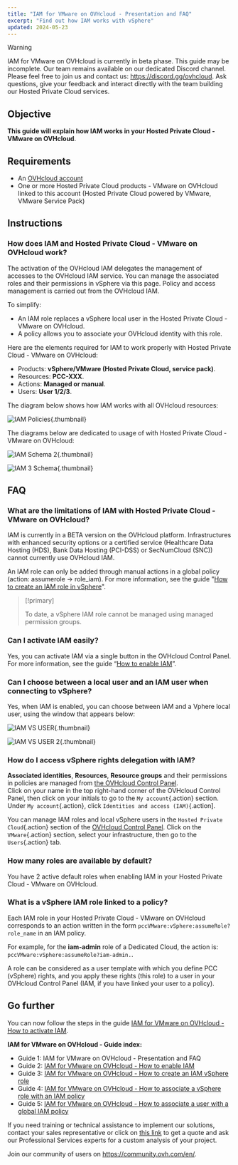 ```yaml
---
title: "IAM for VMware on OVHcloud - Presentation and FAQ"
excerpt: "Find out how IAM works with vSphere"
updated: 2024-05-23
---
```


> [!warning]
> IAM for VMware on OVHcloud is currently in beta phase.
> This guide may be incomplete. Our team remains available on our dedicated Discord channel. Please feel free to join us and contact us: <https://discord.gg/ovhcloud>. Ask questions, give your feedback and interact directly with the team building our Hosted Private Cloud services.

## Objective

**This guide will explain how IAM works in your Hosted Private Cloud - VMware on OVHcloud**.

## Requirements

- An [OVHcloud account](/pages/account_and_service_management/account_information/ovhcloud-account-creation)
- One or more Hosted Private Cloud products - VMware on OVHcloud linked to this account (Hosted Private Cloud powered by VMware, VMware Service Pack)

## Instructions

### How does IAM and Hosted Private Cloud - VMware on OVHcloud work?

The activation of the OVHcloud IAM delegates the management of accesses to the OVHcloud IAM service. You can manage the associated roles and their permissions in vSphere via this page. Policy and access management is carried out from the OVHcloud IAM.

To simplify:

- An IAM role replaces a vSphere local user in the Hosted Private Cloud - VMware on OVHcloud.
- A policy allows you to associate your OVHcloud identity with this role.

Here are the elements required for IAM to work properly with Hosted Private Cloud - VMware on OVHcloud:

- Products: **vSphere/VMware (Hosted Private Cloud, service pack)**.
- Resources: **PCC-XXX**.
- Actions: **Managed or manual**.
- Users: **User 1/2/3**.

The diagram below shows how IAM works with all OVHcloud resources:

![IAM Policies](images/iam_policies.png){.thumbnail}

The diagrams below are dedicated to usage of with Hosted Private Cloud - VMware on OVHcloud:

![IAM Schema 2](images/iam_vmware_schema_2.png){.thumbnail}

![IAM 3 Schema](images/iam_vmware_schema_3.png){.thumbnail}

## FAQ

### What are the limitations of IAM with Hosted Private Cloud - VMware on OVHcloud?

IAM is currently in a BETA version on the OVHcloud platform. Infrastructures with enhanced security options or a certified service (Healthcare Data Hosting (HDS), Bank Data Hosting (PCI-DSS) or SecNumCloud (SNC)) cannot currently use OVHcloud IAM.

An IAM role can only be added through manual actions in a global policy (action: assumerole -> role_iam). For more information, see the guide "[How to create an IAM role in vSphere](/pages/hosted_private_cloud/hosted_private_cloud_powered_by_vmware/vmware_iam_role_policy)".

> [!primary]
>
> To date, a vSphere IAM role cannot be managed using managed permission groups.

### Can I activate IAM easily?

Yes, you can activate IAM via a single button in the OVHcloud Control Panel. For more information, see the guide “[How to enable IAM](/pages/hosted_private_cloud/hosted_private_cloud_powered_by_vmware/vmware_iam_activation)”.

### Can I choose between a local user and an IAM user when connecting to vSphere?

Yes, when IAM is enabled, you can choose between IAM and a Vphere local user, using the window that appears below:

![IAM VS USER](images/iam_local_user_vs_iam.png){.thumbnail}

![IAM VS USER 2](images/iam_local_user_vs_iam_2.png){.thumbnail}

### How do I access vSphere rights delegation with IAM?

**Associated identities**, **Resources**, **Resource groups** and their permissions in policies are managed from [the OVHcloud Control Panel](/links/manager).<br>
Click on your name in the top right-hand corner of the OVHcloud Control Panel, then click on your initials to go to the `My account`{.action} section.<br>
Under `My account`{.action}, click `Identities and access (IAM)`{.action].

You can manage IAM roles and local vSphere users in the `Hosted Private Cloud`{.action} section of the [OVHcloud Control Panel](/links/manager).
Click on the `VMware`{.action} section, select your infrastructure, then go to the `Users`{.action} tab.

### How many roles are available by default?

You have 2 active default roles when enabling IAM in your Hosted Private Cloud - VMware on OVHcloud.

### What is a vSphere IAM role linked to a policy?

Each IAM role in your Hosted Private Cloud - VMware on OVHcloud corresponds to an action written in the form `pccVMware:vSphere:assumeRole?role_name` in an IAM policy.

For example, for the **iam-admin** role of a Dedicated Cloud, the action is: `pccVMware:vSphere:assumeRole?iam-admin.`.

A role can be considered as a user template with which you define PCC (vSphere) rights, and you apply these rights (this role) to a user in your OVHcloud Control Panel (IAM, if you have linked your user to a policy).

## Go further

You can now follow the steps in the guide [IAM for VMware on OVHcloud - How to activate IAM](/pages/hosted_private_cloud/hosted_private_cloud_powered_by_vmware/vmware_iam_activation).

**IAM for VMware on OVHcloud - Guide index:**

- Guide 1: IAM for VMware on OVHcloud - Presentation and FAQ
- Guide 2: [IAM for VMware on OVHcloud - How to enable IAM](/pages/hosted_private_cloud/hosted_private_cloud_powered_by_vmware/vmware_iam_activation)
- Guide 3: [IAM for VMware on OVHcloud - How to create an IAM vSphere role](/pages/hosted_private_cloud/hosted_private_cloud_powered_by_vmware/vmware_iam_role)
- Guide 4: [IAM for VMware on OVHcloud - How to associate a vSphere role with an IAM policy](/pages/hosted_private_cloud/hosted_private_cloud_powered_by_vmware/vmware_iam_role_policy)
- Guide 5: [IAM for VMware on OVHcloud - How to associate a user with a global IAM policy](/pages/hosted_private_cloud/hosted_private_cloud_powered_by_vmware/vmware_iam_user_policy)

If you need training or technical assistance to implement our solutions, contact your sales representative or click on [this link](https://www.ovhcloud.com/en/professional-services/) to get a quote and ask our Professional Services experts for a custom analysis of your project.

Join our community of users on <https://community.ovh.com/en/>.
